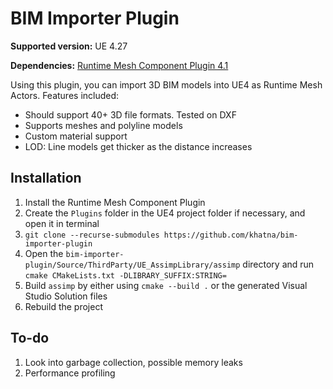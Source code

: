 # BIM Importer Plugin

**Supported version:** UE 4.27

**Dependencies:** [Runtime Mesh Component Plugin 4.1](https://runtimemesh.koderz.io/)

Using this plugin, you can import 3D BIM models into UE4 as Runtime Mesh Actors.
Features included:

- Should support 40+ 3D file formats. Tested on DXF
- Supports meshes and polyline models
- Custom material support
- LOD: Line models get thicker as the distance increases

## Installation
1. Install the Runtime Mesh Component Plugin
2. Create the `Plugins` folder in the UE4 project folder if necessary, and open it in terminal
3. `git clone --recurse-submodules https://github.com/khatna/bim-importer-plugin`
4. Open the `bim-importer-plugin/Source/ThirdParty/UE_AssimpLibrary/assimp` directory and run `cmake CMakeLists.txt -DLIBRARY_SUFFIX:STRING=`
5. Build `assimp` by either using `cmake --build .` or the generated Visual Studio Solution files
6. Rebuild the project

## To-do
1. Look into garbage collection, possible memory leaks
2. Performance profiling

